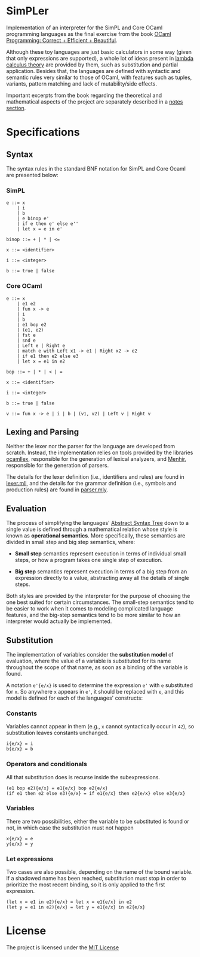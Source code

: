 # SimPLer

Implementation of an interpreter for the SimPL and Core OCaml programming languages as the final exercise from the book [OCaml Programming: Correct + Efficient + Beautiful](https://cs3110.github.io/textbook/ocaml_programming.pdf). 

Although these toy languages are just basic calculators in some way (given that only expressions are supported), a whole lot of ideas present in [lambda calculus theory](https://plato.stanford.edu/entries/lambda-calculus/) are provided by them, such as substitution and partial application. Besides that, the languages are defined with syntactic and semantic rules very similar to those of OCaml, with features such as tuples, variants, pattern matching and lack of mutability/side effects.

Important excerpts from the book regarding the theoretical and mathematical aspects of the project are separately described in a [notes section](NOTES.md).

# Specifications

## Syntax

The syntax rules in the standard BNF notation for SimPL and Core Ocaml are presented below:

### SimPL

```
e ::= x 
    | i 
    | b 
    | e binop e'
    | if e then e' else e''
    | let x = e in e'

binop ::= + | * | <=

x ::= <identifier>

i ::= <integer>

b ::= true | false
```

### Core OCaml

```
e ::= x 
    | e1 e2 
    | fun x -> e
    | i 
    | b 
    | e1 bop e2
    | (e1, e2)
    | fst e 
    | snd e
    | Left e | Right e
    | match e with Left x1 -> e1 | Right x2 -> e2
    | if e1 then e2 else e3
    | let x = e1 in e2

bop ::= + | * | < | =

x ::= <identifier>

i ::= <integer>

b ::= true | false

v ::= fun x -> e | i | b | (v1, v2) | Left v | Right v
```

## Lexing and Parsing

Neither the lexer nor the parser for the language are developed from scratch. Instead, the implementation relies on tools provided by the libraries [ocamllex](https://v2.ocaml.org/manual/lexyacc.html), responsible for the generation of lexical analyzers, and [Menhir](https://gallium.inria.fr/~fpottier/menhir/manual.pdf), responsible for the generation of parsers. 

The details for the lexer definition (i.e., identifiers and rules) are found in [lexer.mll](lib/lexer.mll), and the details for the grammar definition (i.e., symbols and production rules) are found in [parser.mly](lib/parser.mly).

## Evaluation

The process of simplifying the languages' [Abstract Syntax Tree](lib/ast.ml) down to a single value is defined through a mathematical relation whose style is known as **operational semantics**. More specifically, these semantics are divided in small step and big step semantics, where:

- **Small step** semantics represent execution in terms of individual small steps, or how a program takes one single step of execution.

- **Big step** semantics represent execution in terms of a big step from an expression directly to a value, abstracting away all the details of single steps.

Both styles are provided by the interpreter for the purpose of choosing the one best suited for certain circumstances. The small-step semantics tend to be easier to work when it comes to modeling complicated language features, and the big-step semantics tend to be more similar to how an interpreter would actually be implemented.

## Substitution

The implementation of variables consider the **substitution model** of evaluation, where the value of a variable is substituted for its name throughout the scope of that name, as soon as a binding of the variable is found.

A notation `e'{e/x}` is used to determine the expression `e'` with `e` substituted for `x`. So anywhere `x` appears in `e'`, it should be replaced with `e`, and this model is defined for each of the languages' constructs:

### Constants

Variables cannot appear in them (e.g., `x` cannot syntactically occur in `42`), so substitution leaves constants unchanged.

```
i{e/x} = i
b{e/x} = b
```

### Operators and conditionals

All that substitution does is recurse inside the subexpressions.

```
(e1 bop e2){e/x} = e1{e/x} bop e2{e/x}
(if e1 then e2 else e3){e/x} = if e1{e/x} then e2{e/x} else e3{e/x}
```

### Variables

There are two possibilities, either the variable to be substituted is found or not, in which case the substitution must not happen

```
x{e/x} = e
y{e/x} = y
```

### Let expressions

Two cases are also possible, depending on the name of the bound variable. If a shadowed name has been reached, substitution must stop in order to prioritize the most recent binding, so it is only applied to the first expression.

```
(let x = e1 in e2){e/x} = let x = e1{e/x} in e2
(let y = e1 in e2){e/x} = let y = e1{e/x} in e2{e/x}
```

# License

The project is licensed under the [MIT License](LICENSE)